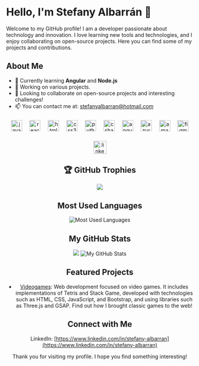 # Hello, I'm Stefany Albarrán 👋

Welcome to my GitHub profile! I am a developer passionate about technology and innovation. I love learning new tools and technologies, and I enjoy collaborating on open-source projects. Here you can find some of my projects and contributions.

## About Me

- 🌱 Currently learning **Angular** and **Node.js**
- 🔭 Working on various projects.
- 👯 Looking to collaborate on open-source projects and interesting challenges!
- 📫 You can contact me at: [stefanyalbarran@hotmail.com](mailto:stefanyalbarran@hotmail.com)

###

<div align="center">
  <img src="https://cdn.jsdelivr.net/gh/devicons/devicon/icons/javascript/javascript-original.svg" height="30" alt="javascript logo"  />
  <img width="12" />
  <img src="https://cdn.jsdelivr.net/gh/devicons/devicon/icons/react/react-original.svg" height="30" alt="react logo"  />
  <img width="12" />
  <img src="https://cdn.jsdelivr.net/gh/devicons/devicon/icons/html5/html5-original.svg" height="30" alt="html5 logo"  />
  <img width="12" />
  <img src="https://cdn.jsdelivr.net/gh/devicons/devicon/icons/css3/css3-original.svg" height="30" alt="css3 logo"  />
  <img width="12" />
  <img src="https://cdn.jsdelivr.net/gh/devicons/devicon/icons/python/python-original.svg" height="30" alt="python logo"  />
  <img width="12" />
  <img src="https://cdn.jsdelivr.net/gh/devicons/devicon/icons/csharp/csharp-original.svg" height="30" alt="csharp logo"  />
  <img width="12" />
  <img src="https://cdn.jsdelivr.net/gh/devicons/devicon/icons/angularjs/angularjs-original.svg" height="30" alt="angularjs logo"  />
  <img width="12" />
  <img src="https://cdn.simpleicons.org/microsoftazure/0078D4" height="30" alt="azure logo"  />
  <img width="12" />
  <img src="https://skillicons.dev/icons?i=aws" height="30" alt="amazonwebservices logo"  />
  <img width="12" />
  <img src="https://cdn.simpleicons.org/figma/F24E1E" height="30" alt="figma logo"  />
</div>

###

<div align="center">
  <a href="https://www.linkedin.com/in/stefany-albarran]("https://www.linkedin.com/in/stefany-albarran") target="_blank">
    <img src="https://img.shields.io/static/v1?message=LinkedIn&logo=linkedin&label=&color=0077B5&logoColor=white&labelColor=&style=for-the-badge" height="35" alt="linkedin logo"  />
  </a>
  
## 🏆 GitHub Trophies
![](https://github-profile-trophy.vercel.app/?username=stephaniealbarran&theme=radical&no-frame=false&no-bg=true&margin-w=4)

## Most Used Languages

![Most Used Languages](https://github-readme-stats.vercel.app/api/top-langs/?username=stephaniealbarran&layout=compact&theme=radical)
## My GitHub Stats
![](https://github-readme-streak-stats.herokuapp.com/?user=stephaniealbarran&theme=dark&hide_border=false)
![My GitHub Stats](https://github-readme-stats.vercel.app/api?username=stephaniealbarran&show_icons=true&theme=gruvbox)

## Featured Projects

- [Videogames](https://github.com/stephaniealbarran/Videogame-web): Web development focused on video games. It includes implementations of Tetris and Stack Game, developed with technologies such as HTML, CSS, JavaScript, and Bootstrap, and using libraries such as Three.js and GSAP. Find out how I brought classic games to the web!

## Connect with Me

LinkedIn: [https://www.linkedin.com/in/stefany-albarran](https://www.linkedin.com/in/stefany-albarran)

Thank you for visiting my profile. I hope you find something interesting!

</div>
